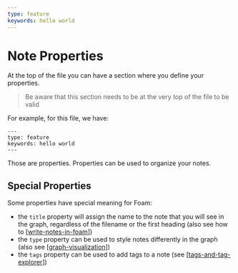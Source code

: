 ```yaml
---
type: feature
keywords: hello world
---
```


# Note Properties

At the top of the file you can have a section where you define your properties.

> Be aware that this section needs to be at the very top of the file to be valid

For example, for this file, we have:
```
---
type: feature
keywords: hello world
---
```

Those are properties.
Properties can be used to organize your notes.

## Special Properties
Some properties have special meaning for Foam:
- the `title` property will assign the name to the note that you will see in the graph, regardless of the filename or the first heading (also see how to [[write-notes-in-foam]])
- the `type` property can be used to style notes differently in the graph (also see [[graph-visualization]])
- the `tags` property can be used to add tags to a note (see [[tags-and-tag-explorer]])

[//begin]: # "Autogenerated link references for markdown compatibility"
[write-notes-in-foam]: ../how-to/write-notes-in-foam.md "Writing Notes"
[graph-visualization]: graph-visualization.md "Graph Visualization"
[tags-and-tag-explorer]: tags-and-tag-explorer.md "Tags and Tag Explorer"
[//end]: # "Autogenerated link references"